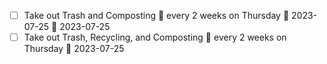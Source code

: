 - [ ] Take out Trash and Composting 🔁 every 2 weeks on Thursday 🛫 2023-07-25 📅 2023-07-25
- [ ] Take out Trash, Recycling, and Composting 🔁 every 2 weeks on Thursday 🛫 2023-07-25